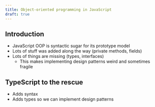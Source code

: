 ```yaml
---
title: Object-oriented programming in JavaScript
draft: true
---
```


## Introduction

- JavaScript OOP is syntactic sugar for its prototype model
- Lots of stuff was added along the way (private methods, fields)
- Lots of things are missing (types, interfaces)
  - This makes implementing design patterns weird and sometimes fragile

## TypeScript to the rescue

- Adds syntax
- Adds types so we can implement design patterns